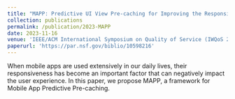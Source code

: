 ```yaml
---
title: "MAPP: Predictive UI View Pre-caching for Improving the Responsiveness of Mobile Apps"
collection: publications
permalink: /publication/2023-MAPP
date: 2023-11-16
venue: 'IEEE/ACM International Symposium on Quality of Service (IWQoS 2025)'
paperurl: 'https://par.nsf.gov/biblio/10598216'
---
```


When mobile apps are used extensively in our daily lives, their responsiveness has become an important factor that can negatively impact the user experience. In this paper, we propose MAPP, a framework for Mobile App Predictive Pre-caching.